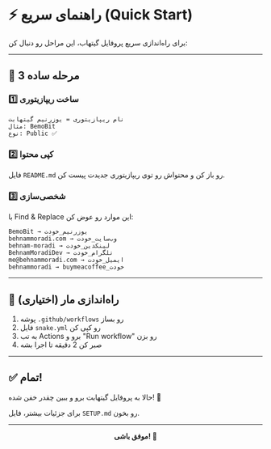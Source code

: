 # ⚡ راهنمای سریع (Quick Start)

برای راه‌اندازی سریع پروفایل گیتهاب، این مراحل رو دنبال کن:

---

## 🚀 3 مرحله ساده

### 1️⃣ ساخت ریپازیتوری

```
نام ریپازیتوری = یوزرنیم گیتهابت
مثال: BemoBit
نوع: Public ✅
```

### 2️⃣ کپی محتوا

فایل `README.md` رو باز کن و محتواش رو توی ریپازیتوری جدیدت پیست کن.

### 3️⃣ شخصی‌سازی

با Find & Replace این موارد رو عوض کن:

```
BemoBit → یوزرنیم_خودت
behnammoradi.com → وب‌سایت_خودت
behnam-moradi → لینکدین_خودت
BehnamMoradiDev → تلگرام_خودت
me@behnammoradi.com → ایمیل_خودت
behnammoradi → buymeacoffee_خودت
```

---

## 🐍 راه‌اندازی مار (اختیاری)

1. پوشه `.github/workflows` رو بساز
2. فایل `snake.yml` رو کپی کن
3. به تب Actions برو و "Run workflow" رو بزن
4. صبر کن 2 دقیقه تا اجرا بشه

---

## ✅ تمام!

حالا به پروفایل گیتهابت برو و ببین چقدر خفن شده! 🎉

برای جزئیات بیشتر، فایل `SETUP.md` رو بخون.

---

<div align="center">

**موفق باشی! 🚀**

</div>

